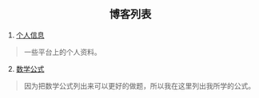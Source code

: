 ## <center>博客列表</center>

1. [个人信息](./posts/personal-information.md)

> 一些平台上的个人资料。

2. [数学公式](./posts/math-formula.md)

> 因为把数学公式列出来可以更好的做题，所以我在这里列出我所学的公式。